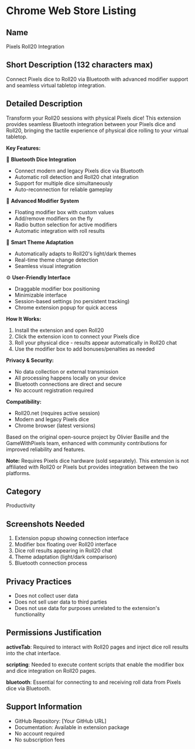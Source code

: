 # Chrome Web Store Listing

## Name
Pixels Roll20 Integration

## Short Description (132 characters max)
Connect Pixels dice to Roll20 via Bluetooth with advanced modifier support and seamless virtual tabletop integration.

## Detailed Description

Transform your Roll20 sessions with physical Pixels dice! This extension provides seamless Bluetooth integration between your Pixels dice and Roll20, bringing the tactile experience of physical dice rolling to your virtual tabletop.

**Key Features:**

🎲 **Bluetooth Dice Integration**
- Connect modern and legacy Pixels dice via Bluetooth
- Automatic roll detection and Roll20 chat integration
- Support for multiple dice simultaneously
- Auto-reconnection for reliable gameplay

🎯 **Advanced Modifier System**
- Floating modifier box with custom values
- Add/remove modifiers on the fly
- Radio button selection for active modifiers
- Automatic integration with roll results

🎨 **Smart Theme Adaptation**
- Automatically adapts to Roll20's light/dark themes
- Real-time theme change detection
- Seamless visual integration

⚙️ **User-Friendly Interface**
- Draggable modifier box positioning
- Minimizable interface
- Session-based settings (no persistent tracking)
- Chrome extension popup for quick access

**How It Works:**
1. Install the extension and open Roll20
2. Click the extension icon to connect your Pixels dice
3. Roll your physical dice - results appear automatically in Roll20 chat
4. Use the modifier box to add bonuses/penalties as needed

**Privacy & Security:**
- No data collection or external transmission
- All processing happens locally on your device
- Bluetooth connections are direct and secure
- No account registration required

**Compatibility:**
- Roll20.net (requires active session)
- Modern and legacy Pixels dice
- Chrome browser (latest versions)

Based on the original open-source project by Olivier Basille and the GameWithPixels team, enhanced with community contributions for improved reliability and features.

**Note:** Requires Pixels dice hardware (sold separately). This extension is not affiliated with Roll20 or Pixels but provides integration between the two platforms.

## Category
Productivity

## Screenshots Needed
1. Extension popup showing connection interface
2. Modifier box floating over Roll20 interface
3. Dice roll results appearing in Roll20 chat
4. Theme adaptation (light/dark comparison)
5. Bluetooth connection process

## Privacy Practices
- Does not collect user data
- Does not sell user data to third parties
- Does not use data for purposes unrelated to the extension's functionality

## Permissions Justification

**activeTab**: Required to interact with Roll20 pages and inject dice roll results into the chat interface.

**scripting**: Needed to execute content scripts that enable the modifier box and dice integration on Roll20 pages.

**bluetooth**: Essential for connecting to and receiving roll data from Pixels dice via Bluetooth.

## Support Information
- GitHub Repository: [Your GitHub URL]
- Documentation: Available in extension package
- No account required
- No subscription fees
